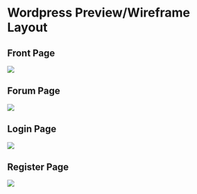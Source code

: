 # Wordpress Preview/Wireframe Layout


## Front Page
![](https://user-images.githubusercontent.com/33044507/33595080-89d179b4-d9d1-11e7-9dce-327f4efb5f8b.png)

## Forum Page
![](https://user-images.githubusercontent.com/33044507/33595081-89fba28e-d9d1-11e7-8a31-451cf0fdd72b.png)

## Login Page
![](https://user-images.githubusercontent.com/33044507/33595082-8a2524ce-d9d1-11e7-8781-4ae2fab1f608.png)

## Register Page
![](https://user-images.githubusercontent.com/33044507/33595084-8a4e08e4-d9d1-11e7-8e17-648991803027.png)
